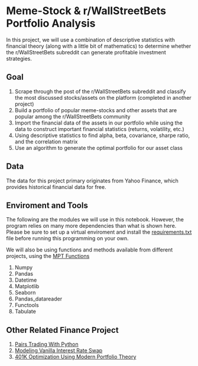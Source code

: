 # Meme-Stock & r/WallStreetBets Portfolio Analysis
In this project, we will use a combination of descriptive statistics with financial theory (along with a little bit of mathematics) to determine whether the r/WallStreetBets subreddit can generate profitable investment strategies.

## Goal

1. Scrape through the post of the r/WallStreetBets subreddit and classify the most discussed stocks/assets on the platform (completed in another project)
2. Build a portfolio of popular meme-stocks and other assets that are popular among the r/WallStreetBets community
3. Import the financial data of the assets in our portfolio while using the data to construct important financial statistics (returns, volatility, etc.)
4. Using descriptive statistics to find alpha, beta, covariance, sharpe ratio, and the correlation matrix
5. Use an algorithm to generate the optimal portfolio for our asset class

## Data

The data for this project primary originates from Yahoo Finance, which provides historical financial data for free.

## Enviroment and Tools

The following are the modules we will use in this notebook. However, the program relies on many more dependencies than what is shown here. Please be sure to set up a virtual enviroment and install the [requirements.txt](https://github.com/KidQuant/Meme-Stock-r-WallStreetBets-Portfolio-Analysis/blob/main/requirements.txt) file before running this programming on your own.

We will also be using functions and methods available from different projects, using the [MPT Functions](https://github.com/KidQuant/Meme-Stock-r-WallStreetBets-Portfolio-Analysis/blob/main/MPT_Functions.ipynb)

1. Numpy
2. Pandas
3. Datetime
4. Matplotlib
5. Seaborn
6. Pandas_datareader
7. Functools
8. Tabulate

## Other Related Finance Project

1. [Pairs Trading With Python](https://github.com/KidQuant/Pairs-Trading-With-Python)
2. [Modeling Vanilla Interest Rate Swap](https://github.com/KidQuant/Modeling-Vanilla-Interest-Rate-Swaps)
3. [401K Optimization Using Modern Portfolio Theory](https://github.com/KidQuant/401K-Optimization-Using-Modern-Portfolio-Theory)
